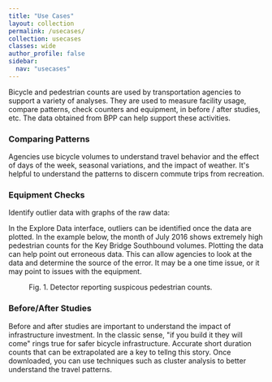 ```yaml
---
title: "Use Cases"
layout: collection
permalink: /usecases/
collection: usecases
classes: wide
author_profile: false
sidebar:
  nav: "usecases"
---
```

Bicycle and pedestrian counts are used by transportation agencies to support a variety of analyses. They are used to measure facility usage, compare patterns, check counters and equipment, in before / after studies, etc. The data obtained from BPP can help support these activities. 

### Comparing Patterns
Agencies use bicycle volumes to understand travel behavior and the effect of days of the week, seasonal variations, and the impact of weather. It's helpful to understand the patterns to discern commute trips from recreation.

### Equipment Checks

Identify outlier data with graphs of the raw data:

In the Explore Data interface, outliers can be identified once the data are plotted. In the example below, the month of July 2016 shows extremely high pedestrian counts for the Key Bridge Southbound volumes. Plotting the data can help point out erroneous data. This can allow agencies to look at the data and determine the source of the error. It may be a one time issue, or it may point to issues with the equipment. 

<figure class="align-left">
  <img src="{{ site.url }}{{ site.baseurl }}/assets/images/erroneous-data.png" alt="">
  <figcaption>Fig. 1. Detector reporting suspicous pedestrian counts.</figcaption>
</figure>

### Before/After Studies

Before and after studies are important to understand the impact of infrastructure investment. In the classic sense, "if you build it they will come" rings true for safer bicycle infrastructure. Accurate short duration counts that can be extrapolated are a key to tellng this story. Once downloaded, you can use techniques such as cluster analysis to better understand the travel patterns.




